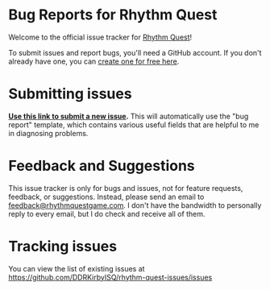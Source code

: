 # Bug Reports for Rhythm Quest
Welcome to the official issue tracker for [Rhythm Quest](https://rhythmquestgame.com/)!

To submit issues and report bugs, you'll need a GitHub account. If you don't already have one, you can [create one for free here](https://github.com/signup).

# Submitting issues
**[Use this link to submit a new issue](https://github.com/DDRKirbyISQ/rhythm-quest-issues/issues/new?template=bugreport.yml).**
This will automatically use the "bug report" template, which contains various useful fields that are helpful to me in diagnosing problems.

# Feedback and Suggestions
This issue tracker is only for bugs and issues, not for feature requests, feedback, or suggestions.
Instead, please send an email to feedback@rhythmquestgame.com. I don't have the bandwidth to personally reply to every email, but I do check and receive all of them.

# Tracking issues
You can view the list of existing issues at https://github.com/DDRKirbyISQ/rhythm-quest-issues/issues
